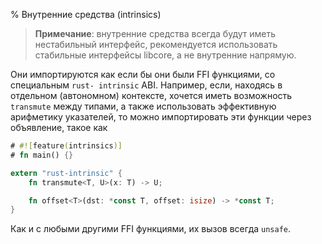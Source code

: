 % Внутренние средства (intrinsics)

> **Примечание**: внутренние средства всегда будут иметь нестабильный интерфейс,
> рекомендуется использовать стабильные интерфейсы libcore, а не внутренние
> напрямую.

Они импортируются как если бы они были FFI функциями, со специальным `rust-
intrinsic` ABI. Например, если, находясь в отдельном (автономном) контексте,
хочется иметь возможность `transmute` между типами, а также использовать
эффективную арифметику указателей, то можно импортировать эти функции через
объявление, такое как

```rust
# #![feature(intrinsics)]
# fn main() {}

extern "rust-intrinsic" {
    fn transmute<T, U>(x: T) -> U;

    fn offset<T>(dst: *const T, offset: isize) -> *const T;
}
```

Как и с любыми другими FFI функциями, их вызов всегда `unsafe`.
